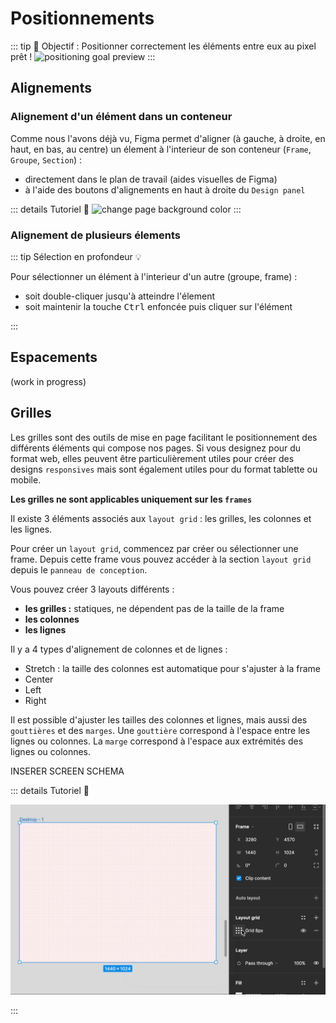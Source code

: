 # Positionnements

::: tip 🎯 Objectif : Positionner correctement les éléments entre eux au pixel prêt !
![positioning goal preview](../../assets/img/figma/theory/positioning/positioning-goal-preview.png)
:::

## Alignements

### Alignement d'un élément dans un conteneur

Comme nous l'avons déjà vu, Figma permet d'aligner (à gauche, à droite, en haut, en bas, au centre) un élement à l'interieur de son conteneur (`Frame`, `Groupe`, `Section`) :
- directement dans le plan de travail (aides visuelles de Figma)
- à l'aide des boutons d'alignements en haut à droite du `Design panel`

::: details Tutoriel 🎥
![change page background color](../../assets/img/figma/theory/positioning/positioning_alignment_demo.gif)
:::

### Alignement de plusieurs élements

::: tip Sélection en profondeur 💡

Pour sélectionner un élément à l'interieur d'un autre (groupe, frame) : 
- soit double-cliquer jusqu'à atteindre l'élement
- soit maintenir la touche <kbd>Ctrl</kbd> enfoncée puis cliquer sur l'élément

:::

## Espacements

(work in progress)

## Grilles

Les grilles sont des outils de mise en page facilitant le positionnement des différents éléments qui compose nos pages.
Si vous designez pour du format web, elles peuvent être particulièrement utiles pour créer des designs `responsives` mais sont également utiles pour du format tablette ou mobile.

**Les grilles ne sont applicables uniquement sur les `frames`**

Il existe 3 éléments associés aux `layout grid` : les grilles, les colonnes et les lignes.


Pour créer un `layout grid`, commencez par créer ou sélectionner une frame. Depuis cette frame vous pouvez accéder à la section `layout grid` depuis le `panneau de conception`.

Vous pouvez créer 3 layouts différents :
- **les grilles :** statiques, ne dépendent pas de la taille de la frame
- **les colonnes**
- **les lignes**

Il y a 4 types d'alignement de colonnes et de lignes :

- Stretch : la taille des colonnes est automatique pour s'ajuster à la frame
- Center
- Left
- Right 

Il est possible d'ajuster les tailles des colonnes et lignes, mais aussi des `gouttières` et des `marges`.
Une `gouttière` correspond à l'espace entre les lignes ou colonnes.
La `marge` correspond à l'espace aux extrémités des lignes ou colonnes.

INSERER SCREEN SCHEMA

::: details Tutoriel 🎥
<p align="center"><img src="../../assets/img/figma/theory/positioning/layout-grid.gif"></p>
:::